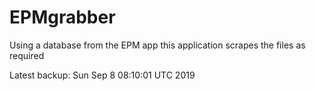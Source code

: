 # EPMgrabber
Using a database from the EPM app this application scrapes the files as required


Latest backup: Sun Sep 8 08:10:01 UTC 2019
